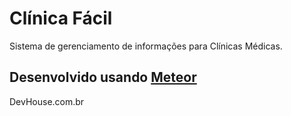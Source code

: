 # Clínica Fácil
Sistema de gerenciamento de informações para Clínicas Médicas.

## Desenvolvido usando [Meteor](https://www.meteor.com/)

DevHouse.com.br

